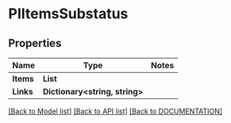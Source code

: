 # PIItemsSubstatus

## Properties
Name | Type | Notes
------------ | ------------- | -------------
**Items** | **List<PISubstatus>**
**Links** | **Dictionary<string, string>**

[[Back to Model list]](../../DOCUMENTATION.md#documentation-for-models) [[Back to API list]](../../DOCUMENTATION.md#documentation-for-api-endpoints) [[Back to DOCUMENTATION]](../../DOCUMENTATION.md)
